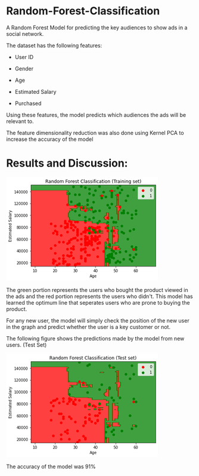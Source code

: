 # Random-Forest-Classification

A Random Forest Model for predicting the key audiences to show ads in a social network. 

The dataset has the following features:
- User ID

- Gender
- Age

- Estimated Salary

- Purchased 

Using these features, the model predicts which audiences the ads will be relevant to. 

The feature dimensionality reduction was also done using Kernel PCA to increase the accuracy of the model

# Results and Discussion:

![alt text](https://github.com/taiftahmid/Random-Forest-Classification/blob/master/random_forest_training.png)

The green portion represents the users who bought the product viewed in the ads and the red portion represents the users who didn't. This model has learned the optimum line that seperates users who are prone to buying the product. 

For any new user, the model will simply check the position of the new user in the graph and predict whether the user is a key customer or not. 

The following figure shows the predictions made by the model from new users. (Test Set)

![alt text](https://github.com/taiftahmid/Random-Forest-Classification/blob/master/random_forest_test.png)

The accuracy of the model was 91%
